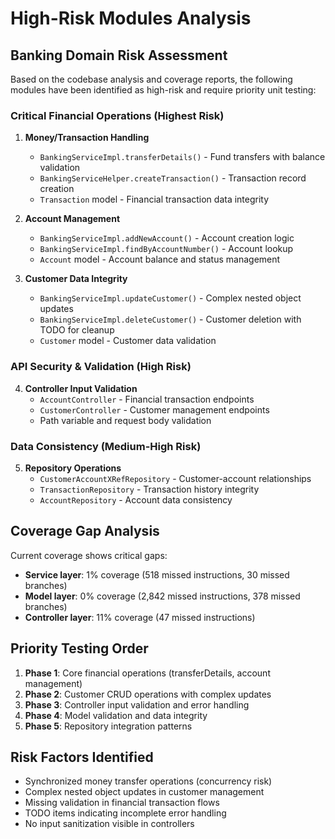 # High-Risk Modules Analysis

## Banking Domain Risk Assessment

Based on the codebase analysis and coverage reports, the following modules have been identified as high-risk and require priority unit testing:

### Critical Financial Operations (Highest Risk)
1. **Money/Transaction Handling**
   - `BankingServiceImpl.transferDetails()` - Fund transfers with balance validation
   - `BankingServiceHelper.createTransaction()` - Transaction record creation
   - `Transaction` model - Financial transaction data integrity

2. **Account Management**
   - `BankingServiceImpl.addNewAccount()` - Account creation logic
   - `BankingServiceImpl.findByAccountNumber()` - Account lookup
   - `Account` model - Account balance and status management

3. **Customer Data Integrity**
   - `BankingServiceImpl.updateCustomer()` - Complex nested object updates
   - `BankingServiceImpl.deleteCustomer()` - Customer deletion with TODO for cleanup
   - `Customer` model - Customer data validation

### API Security & Validation (High Risk)
4. **Controller Input Validation**
   - `AccountController` - Financial transaction endpoints
   - `CustomerController` - Customer management endpoints
   - Path variable and request body validation

### Data Consistency (Medium-High Risk)
5. **Repository Operations**
   - `CustomerAccountXRefRepository` - Customer-account relationships
   - `TransactionRepository` - Transaction history integrity
   - `AccountRepository` - Account data consistency

## Coverage Gap Analysis

Current coverage shows critical gaps:
- **Service layer**: 1% coverage (518 missed instructions, 30 missed branches)
- **Model layer**: 0% coverage (2,842 missed instructions, 378 missed branches)
- **Controller layer**: 11% coverage (47 missed instructions)

## Priority Testing Order

1. **Phase 1**: Core financial operations (transferDetails, account management)
2. **Phase 2**: Customer CRUD operations with complex updates
3. **Phase 3**: Controller input validation and error handling
4. **Phase 4**: Model validation and data integrity
5. **Phase 5**: Repository integration patterns

## Risk Factors Identified

- Synchronized money transfer operations (concurrency risk)
- Complex nested object updates in customer management
- Missing validation in financial transaction flows
- TODO items indicating incomplete error handling
- No input sanitization visible in controllers
